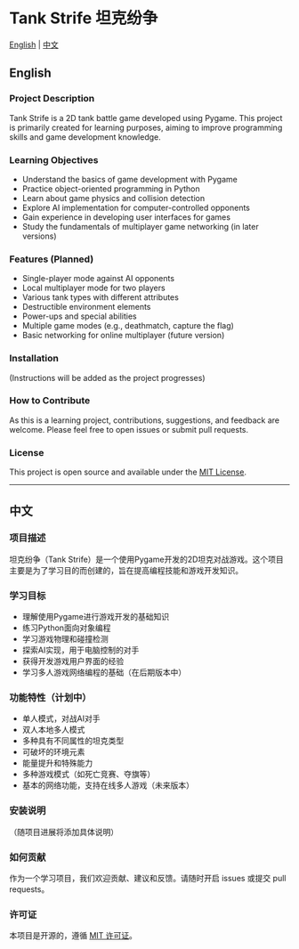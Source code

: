 # Tank Strife 坦克纷争

[English](#english) | [中文](#中文)

## English

### Project Description
Tank Strife is a 2D tank battle game developed using Pygame. This project is primarily created for learning purposes, aiming to improve programming skills and game development knowledge.

### Learning Objectives
- Understand the basics of game development with Pygame
- Practice object-oriented programming in Python
- Learn about game physics and collision detection
- Explore AI implementation for computer-controlled opponents
- Gain experience in developing user interfaces for games
- Study the fundamentals of multiplayer game networking (in later versions)

### Features (Planned)
- Single-player mode against AI opponents
- Local multiplayer mode for two players
- Various tank types with different attributes
- Destructible environment elements
- Power-ups and special abilities
- Multiple game modes (e.g., deathmatch, capture the flag)
- Basic networking for online multiplayer (future version)

### Installation
(Instructions will be added as the project progresses)

### How to Contribute
As this is a learning project, contributions, suggestions, and feedback are welcome. Please feel free to open issues or submit pull requests.

### License
This project is open source and available under the [MIT License](LICENSE).

---

## 中文

### 项目描述
坦克纷争（Tank Strife）是一个使用Pygame开发的2D坦克对战游戏。这个项目主要是为了学习目的而创建的，旨在提高编程技能和游戏开发知识。

### 学习目标
- 理解使用Pygame进行游戏开发的基础知识
- 练习Python面向对象编程
- 学习游戏物理和碰撞检测
- 探索AI实现，用于电脑控制的对手
- 获得开发游戏用户界面的经验
- 学习多人游戏网络编程的基础（在后期版本中）

### 功能特性（计划中）
- 单人模式，对战AI对手
- 双人本地多人模式
- 多种具有不同属性的坦克类型
- 可破坏的环境元素
- 能量提升和特殊能力
- 多种游戏模式（如死亡竞赛、夺旗等）
- 基本的网络功能，支持在线多人游戏（未来版本）

### 安装说明
（随项目进展将添加具体说明）

### 如何贡献
作为一个学习项目，我们欢迎贡献、建议和反馈。请随时开启 issues 或提交 pull requests。

### 许可证
本项目是开源的，遵循 [MIT 许可证](LICENSE)。
